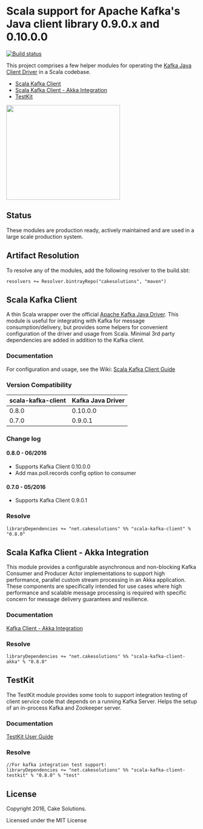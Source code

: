 # Scala support for Apache Kafka's Java client library 0.9.0.x and 0.10.0.0

[![Build status](https://travis-ci.org/cakesolutions/scala-kafka-client.svg?branch=master)](https://travis-ci.org/cakesolutions/scala-kafka-client)

This project comprises a few helper modules for operating the [Kafka Java Client Driver](https://kafka.apache.org/0100/javadoc/index.html) in a Scala codebase.

* [Scala Kafka Client](#scala-kafka-client)
* [Scala Kafka Client - Akka Integration](#scala-kafka-client---akka-integration)
* [TestKit](#testkit)

<img src="https://raw.githubusercontent.com/wiki/cakesolutions/scala-kafka-client/images/logo.png" align="sck" height="250" width="300">

## Status
These modules are production ready, actively maintained and are used in a large scale production system.

## Artifact Resolution
To resolve any of the modules, add the following resolver to the build.sbt:

    resolvers += Resolver.bintrayRepo("cakesolutions", "maven")

## Scala Kafka Client

A thin Scala wrapper over the official [Apache Kafka Java Driver](http://kafka.apache.org/documentation.html#api).
This module is useful for integrating with Kafka for message consumption/delivery, but provides some helpers for convenient
configuration of the driver and usage from Scala.  Minimal 3rd party dependencies are added in addition to the Kafka client.

### Documentation
For configuration and usage, see the Wiki: [Scala Kafka Client Guide](https://github.com/cakesolutions/scala-kafka-client/wiki/Scala-Kafka-Client)

### Version Compatibility

 scala-kafka-client | Kafka Java Driver
 ------------------ | -----------------
 0.8.0 | 0.10.0.0
 0.7.0 | 0.9.0.1

### Change log

#### 0.8.0 - 06/2016
* Supports Kafka Client 0.10.0.0
* Add max.poll.records config option to consumer

#### 0.7.0 - 05/2016
* Supports Kafka Client 0.9.0.1

### Resolve

    libraryDependencies += "net.cakesolutions" %% "scala-kafka-client" % "0.8.0"

## Scala Kafka Client - Akka Integration

This module provides a configurable asynchronous and non-blocking Kafka Consumer and Producer Actor implementations to support high performance, parallel custom stream
processing in an Akka application.  These components are specifically intended for use cases where high performance and scalable message processing is required with specific
concern for message delivery guarantees and resilience.

### Documentation
[Kafka Client - Akka Integration](https://github.com/cakesolutions/scala-kafka-client/wiki/Akka-Integration)

### Resolve

    libraryDependencies += "net.cakesolutions" %% "scala-kafka-client-akka" % "0.8.0"

## TestKit

The TestKit module provides some tools to support integration testing of client service code that
depends on a running Kafka Server.  Helps the setup of an in-process Kafka and Zookeeper server.

### Documentation
[TestKit User Guide](https://github.com/cakesolutions/scala-kafka-client/wiki/Testkit)

### Resolve

    //For kafka integration test support:
    libraryDependencies += "net.cakesolutions" %% "scala-kafka-client-testkit" % "0.8.0" % "test"

## License

 Copyright 2016, Cake Solutions.

 Licensed under the MIT License

